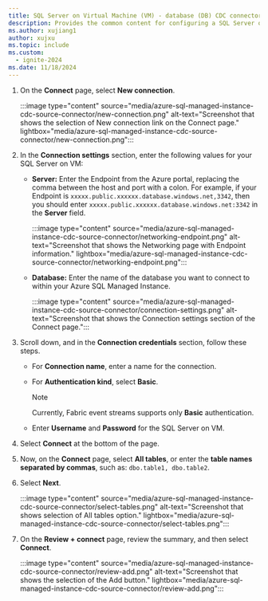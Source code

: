 ```yaml
---
title: SQL Server on Virtual Machine (VM) - database (DB) CDC connector for Fabric event streams
description: Provides the common content for configuring a SQL Server on a Virtual Machine - database Change Data Capture (CDC) connector for Fabric event streams and Real-Time hub. 
ms.author: xujiang1
author: xujxu
ms.topic: include
ms.custom:
  - ignite-2024
ms.date: 11/18/2024
---
```


1. On the **Connect** page, select **New connection**.

    :::image type="content" source="media/azure-sql-managed-instance-cdc-source-connector/new-connection.png" alt-text="Screenshot that shows the selection of New connection link on the Connect page." lightbox="media/azure-sql-managed-instance-cdc-source-connector/new-connection.png":::    
1. In the **Connection settings** section, enter the following values for your SQL Server on VM:
    - **Server:** Enter the Endpoint from the Azure portal, replacing the comma between the host and port with a colon. For example, if your Endpoint is `xxxxx.public.xxxxxx.database.windows.net,3342`, then you should enter `xxxxx.public.xxxxxx.database.windows.net:3342` in the **Server** field. 

        :::image type="content" source="media/azure-sql-managed-instance-cdc-source-connector/networking-endpoint.png" alt-text="Screenshot that shows the Networking page with Endpoint information." lightbox="media/azure-sql-managed-instance-cdc-source-connector/networking-endpoint.png":::    
    - **Database:** Enter the name of the database you want to connect to within your Azure SQL Managed Instance.
   
        :::image type="content" source="media/azure-sql-managed-instance-cdc-source-connector/connection-settings.png" alt-text="Screenshot that shows the Connection settings section of the Connect page.":::        
1. Scroll down, and in the **Connection credentials** section, follow these steps.
    - For **Connection name**, enter a name for the connection.
    - For **Authentication kind**, select **Basic**.
    
        > [!NOTE]
        > Currently, Fabric event streams supports only **Basic** authentication.
    - Enter **Username** and **Password** for the SQL Server on VM.

1. Select **Connect** at the bottom of the page.
1. Now, on the **Connect** page, select **All tables**, or enter the **table names separated by commas**, such as: `dbo.table1, dbo.table2`.
1. Select **Next**.

    :::image type="content" source="media/azure-sql-managed-instance-cdc-source-connector/select-tables.png" alt-text="Screenshot that shows selection of All tables option." lightbox="media/azure-sql-managed-instance-cdc-source-connector/select-tables.png"::: 
1. On the **Review + connect** page, review the summary, and then select **Connect**.

    :::image type="content" source="media/azure-sql-managed-instance-cdc-source-connector/review-add.png" alt-text="Screenshot that shows the selection of the Add button." lightbox="media/azure-sql-managed-instance-cdc-source-connector/review-add.png"::: 
